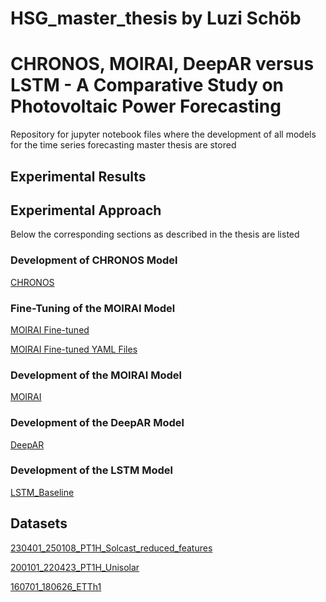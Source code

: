 # HSG_master_thesis by Luzi Schöb
# CHRONOS, MOIRAI, DeepAR versus LSTM - A Comparative Study on Photovoltaic Power Forecasting
Repository for jupyter notebook files where the development of all models for the time series forecasting master thesis are stored
## Experimental Results


## Experimental Approach
Below the corresponding sections as described in the thesis are listed
### Development of CHRONOS Model
[CHRONOS](jupyter_notebooks/lstm_deepAR_moirai_chronos_multivariate_spec_day_master_thesis_master_file.ipynb)

### Fine-Tuning of the MOIRAI Model
[MOIRAI Fine-tuned](jupyter_notebooks/MOIRAI_fineTuned.ipynb)

[MOIRAI Fine-tuned YAML Files](https://github.com/taschoebli/uni2ts/tree/main/cli/conf/finetune/model)

### Development of the MOIRAI Model
[MOIRAI](jupyter_notebooks/MOIRAI_Adjusted_to_LSTM.ipynb)

### Development of the DeepAR Model
[DeepAR](jupyter_notebooks/DeepAR_Adjusted_to_LSTM_Baseline.ipynb)

### Development of the LSTM Model
[LSTM_Baseline](jupyter_notebooks/LSTM_Baseline.ipynb)


## Datasets
[230401_250108_PT1H_Solcast_reduced_features](datasets/230401_250108_PT1H_Solcast_reduced_features.csv)

[200101_220423_PT1H_Unisolar](datasets/200101_220423_PT1H_Unisolar.csv)

[160701_180626_ETTh1](datasets/160701_180626_ETTh1.csv)